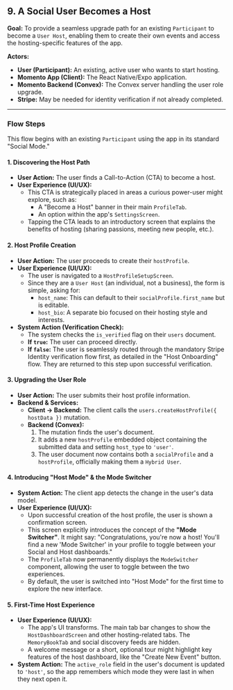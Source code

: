 ## 9. A Social User Becomes a Host

**Goal:** To provide a seamless upgrade path for an existing `Participant` to become a `User Host`, enabling them to create their own events and access the hosting-specific features of the app.

**Actors:**

- **User (Participant):** An existing, active user who wants to start hosting.
- **Momento App (Client):** The React Native/Expo application.
- **Momento Backend (Convex):** The Convex server handling the user role upgrade.
- **Stripe:** May be needed for identity verification if not already completed.

---

### Flow Steps

This flow begins with an existing `Participant` using the app in its standard "Social Mode."

#### 1. Discovering the Host Path

- **User Action:** The user finds a Call-to-Action (CTA) to become a host.
- **User Experience (UI/UX):**
  - This CTA is strategically placed in areas a curious power-user might explore, such as:
    - A "Become a Host" banner in their main `ProfileTab`.
    - An option within the app's `SettingsScreen`.
  - Tapping the CTA leads to an introductory screen that explains the benefits of hosting (sharing passions, meeting new people, etc.).

#### 2. Host Profile Creation

- **User Action:** The user proceeds to create their `hostProfile`.
- **User Experience (UI/UX):**
  - The user is navigated to a `HostProfileSetupScreen`.
  - Since they are a `User Host` (an individual, not a business), the form is simple, asking for:
    - `host_name`: This can default to their `socialProfile.first_name` but is editable.
    - `host_bio`: A separate bio focused on their hosting style and interests.
- **System Action (Verification Check):**
  - The system checks the `is_verified` flag on their `users` document.
  - **If `true`:** The user can proceed directly.
  - **If `false`:** The user is seamlessly routed through the mandatory Stripe Identity verification flow first, as detailed in the "Host Onboarding" flow. They are returned to this step upon successful verification.

#### 3. Upgrading the User Role

- **User Action:** The user submits their host profile information.
- **Backend & Services:**
  - **Client -> Backend:** The client calls the `users.createHostProfile({ hostData })` mutation.
  - **Backend (Convex):**
    1.  The mutation finds the user's document.
    2.  It adds a new `hostProfile` embedded object containing the submitted data and setting `host_type` to `'user'`.
    3.  The user document now contains both a `socialProfile` and a `hostProfile`, officially making them a `Hybrid User`.

#### 4. Introducing "Host Mode" & the Mode Switcher

- **System Action:** The client app detects the change in the user's data model.
- **User Experience (UI/UX):**
  - Upon successful creation of the host profile, the user is shown a confirmation screen.
  - This screen explicitly introduces the concept of the **"Mode Switcher"**. It might say: "Congratulations, you're now a host! You'll find a new 'Mode Switcher' in your profile to toggle between your Social and Host dashboards."
  - The `ProfileTab` now permanently displays the `ModeSwitcher` component, allowing the user to toggle between the two experiences.
  - By default, the user is switched into "Host Mode" for the first time to explore the new interface.

#### 5. First-Time Host Experience

- **User Experience (UI/UX):**
  - The app's UI transforms. The main tab bar changes to show the `HostDashboardScreen` and other hosting-related tabs. The `MemoryBookTab` and social discovery feeds are hidden.
  - A welcome message or a short, optional tour might highlight key features of the host dashboard, like the "Create New Event" button.
- **System Action:** The `active_role` field in the user's document is updated to `'host'`, so the app remembers which mode they were last in when they next open it.
